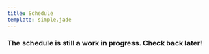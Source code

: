 ```yaml
---
title: Schedule
template: simple.jade
---
```


<h3 class="subheader">The schedule is still a work in progress. Check back later!</h3>
